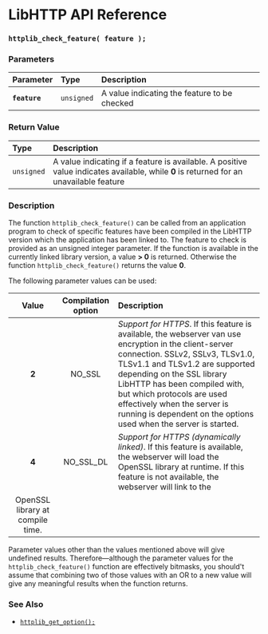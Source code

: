 # LibHTTP API Reference

### `httplib_check_feature( feature );`

### Parameters

| Parameter | Type | Description |
| :--- | :--- | :--- |
|**`feature`**|`unsigned`| A value indicating the feature to be checked |

### Return Value

| Type | Description |
| :--- | :--- |
|`unsigned`| A value indicating if a feature is available. A positive value indicates available, while **0** is returned for an unavailable feature |

### Description

The function `httplib_check_feature()` can be called from an application program to check of specific features have been compiled in the LibHTTP version which the application has been linked to. The feature to check is provided as an unsigned integer parameter. If the function is available in the currently linked library version, a value **> 0** is returned. Otherwise the function `httplib_check_feature()` returns the value **0**.

The following parameter values can be used:

| Value | Compilation option | Description |
| :---: | :---: | :--- |
| **2** | NO_SSL | *Support for HTTPS*. If this feature is available, the webserver van use encryption in the client-server connection. SSLv2, SSLv3, TLSv1.0, TLSv1.1 and TLSv1.2 are supported depending on the SSL library LibHTTP has been compiled with, but which protocols are used effectively when the server is running is dependent on the options used when the server is started. |
| **4** | NO_SSL_DL | *Support for HTTPS (dynamically linked)*. If this feature is available, the webserver will load the OpenSSL library at runtime. If this feature is not available, the webserver will link to the
OpenSSL library at compile time. |

Parameter values other than the values mentioned above will give undefined results. Therefore&mdash;although the parameter values for the `httplib_check_feature()` function are effectively bitmasks, you should't assume that combining two of those values with an OR to a new value will give any meaningful results when the function returns.

### See Also

* [`httplib_get_option();`](httplib_get_option.md)
